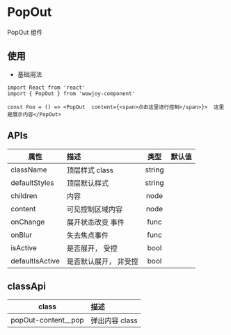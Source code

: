 # PopOut

PopOut 组件

## 使用

- 基础用法

```
import React from 'react'
import { PopOut } from 'wowjoy-component'

const Foo = () => <PopOut  content={<span>点击这里进行控制</span>}>  这里是展示内容</PopOut>
```

## APIs

| 属性            | 描述                  |  类型  | 默认值 |
| --------------- | :-------------------- | :----: | :----: |
| className       | 顶层样式 class        | string |        |
| defaultStyles   | 顶层默认样式          | string |        |
| children        | 内容                  |  node  |        |
| content         | 可见控制区域内容      |  node  |        |
| onChange        | 展开状态改变 事件     |  func  |        |
| onBlur          | 失去焦点事件          |  func  |        |
| isActive        | 是否展开， 受控       |  bool  |        |
| defaultIsActive | 是否默认展开， 非受控 |  bool  |        |

## classApi

| class                 | 描述           |
| --------------------- | :------------- |
| popOut-content\_\_pop | 弹出内容 class |
